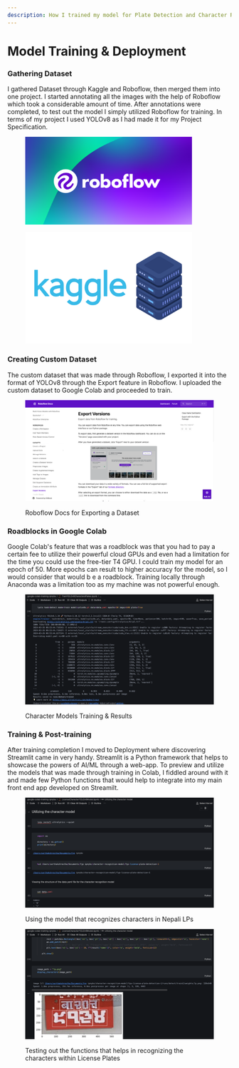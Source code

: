 ```yaml
---
description: How I trained my model for Plate Detection and Character Recognition
---
```


# Model Training & Deployment

### Gathering Dataset

I gathered Dataset through Kaggle and Roboflow, then merged them into one project. I started annotating all the images with the help of Roboflow which took a considerable amount of time. After annotations were completed, to test out the model I simply utilized Roboflow for training. In terms of my project I used YOLOv8 as I had made it for my Project Specification.

<figure><img src=".gitbook/assets/image (5).png" alt="" width="375"><figcaption></figcaption></figure>

<figure><img src=".gitbook/assets/image (7).png" alt="" width="375"><figcaption></figcaption></figure>

### Creating Custom Dataset

The custom dataset that was made through Roboflow, I exported it into the format of YOLOv8 through the Export feature in Roboflow. I uploaded the custom dataset to Google Colab and proceeded to train.

<figure><img src=".gitbook/assets/image (4).png" alt=""><figcaption><p>Roboflow Docs for Exporting a Dataset</p></figcaption></figure>

### Roadblocks in Google Colab

Google Colab's feature that was a roadblock was that you had to pay a certain fee to utilize their powerful cloud GPUs and even had a limitation for the time you could use the free-tier T4 GPU. I could train my model for an epoch of 50. More epochs can result to higher accuracy for the model, so I would consider that would b e a roadblock. Training locally through Anaconda was a limitation too as my machine was not powerful enough.

<figure><img src=".gitbook/assets/image (1).png" alt=""><figcaption><p>Character Models Training &#x26; Results</p></figcaption></figure>

### Training & Post-training

After training completion I moved to Deployment where discovering Streamlit came in very handy. Streamlit is a Python framework that helps to showcase the powers of AI/ML through a web-app. To preview and utilize the models that was made through training in Colab, I fiddled around with it and made few Python functions that would help to integrate into my main front end app developed on Streamilt.&#x20;

<figure><img src=".gitbook/assets/image.png" alt=""><figcaption><p>Using the model that recognizes characters in Nepali LPs</p></figcaption></figure>

<figure><img src=".gitbook/assets/image (2).png" alt=""><figcaption><p>Testing out the functions that helps in recognizing the characters within License Plates</p></figcaption></figure>





